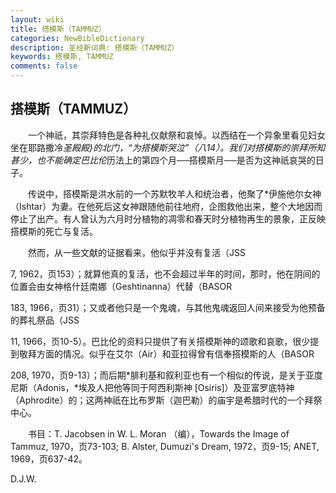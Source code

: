 ```yaml
---
layout: wiki
title: 搭模斯（TAMMUZ）
categories: NewBibleDictionary
description: 圣经新词典: 搭模斯（TAMMUZ）
keywords: 搭模斯, TAMMUZ
comments: false
---
```


## 搭模斯（TAMMUZ）

　　一个神祇，其崇拜特色是各种礼仪献祭和哀悼。以西结在一个异象里看见妇女坐在耶路撒冷*圣殿殿}的北门，“为搭模斯哭泣”（八14）。我们对搭模斯的崇拜所知甚少，也不能确定巴比伦*历法上的第四个月──搭模斯月──是否为这神祇哀哭的日子。

　　传说中，搭模斯是洪水前的一个苏默牧羊人和统治者，他聚了*伊施他尔女神（Ishtar）为妻。在他死后这女神跟随他前往地府，企图救他出来，整个大地因而停止了出产。有人曾认为六月时分植物的凋零和春天时分植物再生的景象，正反映搭模斯的死亡与复活。

　　然而，从一些文献的证据看来，他似乎并没有复活（JSS

7, 1962，页153）；就算他真的复活，也不会超过半年的时间，那时，他在阴间的位置会由女神格什廷南娜（Geshtinanna）代替（BASOR

183, 1966，页31）；又或者他只是一个鬼魂，与其他鬼魂返回人间来接受为他预备的葬礼祭品（JSS

11, 1966，页10-5）。巴比伦的资料只提供了有关搭模斯神的颂歌和哀歌，很少提到敬拜方面的情况。似乎在艾尔（Air）和亚拉得曾有信奉搭模斯的人（BASOR

208, 1970，页9-13）；而后期*腓利基和叙利亚也有一个相似的传说，是关于亚度尼斯（Adonis，*埃及人把他等同于阿西利斯神 [Osiris]）及亚富罗底特神（Aphrodite）的；这两神祇在比布罗斯（迦巴勒）的庙宇是希腊时代的一个拜祭中心。

　　书目：T. Jacobsen in W. L. Moran （编），Towards the Image of Tammuz, 1970，页73-103; B. Alster, Dumuzi's Dream, 1972，页9-15; ANET, 1969，页637-42。

D.J.W.








